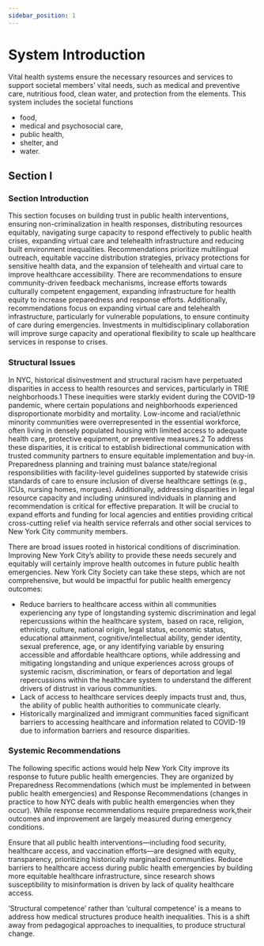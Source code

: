 ```yaml
---
sidebar_position: 1
---
```


# System Introduction

Vital health systems ensure the necessary resources and services to support societal members’ vital needs, such as medical and preventive care, nutritious food, clean water, and protection from the elements. This system includes the societal functions
- food, 
- medical and psychosocial care, 
- public health, 
- shelter, and 
- water. 

## Section I

### Section Introduction

This section focuses on building trust in public health interventions, ensuring non-criminalization in health responses, distributing resources equitably, navigating surge capacity to respond effectively to public health crises, expanding virtual care and telehealth infrastructure and reducing built environment inequalities. Recommendations prioritize multilingual outreach, equitable vaccine distribution strategies, privacy protections for sensitive health data, and the expansion of telehealth and virtual care to improve healthcare accessibility. There are recommendations to ensure community-driven feedback mechanisms, increase efforts towards culturally competent engagement, expanding  infrastructure for health equity to increase preparedness and response efforts. Additionally, recommendations focus on expanding virtual care and telehealth infrastructure, particularly for vulnerable populations, to ensure continuity of care during emergencies. Investments in multidisciplinary collaboration will improve surge capacity and operational flexibility to scale up healthcare services in response to crises.

### Structural Issues 

In NYC, historical disinvestment and structural racism have perpetuated disparities in access to health resources and services, particularly in TRIE neighborhoods.1 These inequities were starkly evident during the COVID-19 pandemic, where certain populations and neighborhoods experienced disproportionate morbidity and mortality. Low-income and racial/ethnic minority communities were overrepresented in the essential workforce, often living in densely populated housing with limited access to adequate health care, protective equipment, or preventive measures.2 To address these disparities, it is critical to establish bidirectional communication with trusted community partners to ensure equitable implementation and buy-in. Preparedness planning and training must balance state/regional responsibilities with facility-level guidelines supported by statewide crisis standards of care to ensure inclusion of diverse healthcare settings (e.g., ICUs, nursing homes, morgues). Additionally, addressing disparities in legal resource capacity and including uninsured individuals in planning and recommendation is critical for effective preparation. It will be crucial to expand efforts and funding for local agencies and entities providing critical cross-cutting relief via health service referrals and other social services to New York City community members.

There are broad issues rooted in historical conditions of discrimination. Improving New York City’s ability to provide these needs securely and equitably will certainly improve health outcomes in future public health emergencies. New York City Society can take these steps, which are not comprehensive, but would be impactful for public health emergency outcomes:

- Reduce barriers to healthcare access within all communities experiencing any type of longstanding systemic discrimination and legal repercussions within the healthcare system,  based on race, religion, ethnicity, culture, national origin, legal status, economic status, educational attainment, cognitive/intellectual ability, gender identity, sexual preference, age, or any identifying variable by ensuring accessible and affordable healthcare options, while addressing and mitigating longstanding and unique experiences across groups of systemic racism, discrimination, or fears of deportation and legal repercussions within the healthcare system to understand the different drivers of distrust in various communities.
- Lack of access to healthcare services deeply impacts trust and, thus, the ability of public health authorities to communicate clearly.
- Historically marginalized  and immigrant communities faced significant barriers to accessing healthcare and information related to COVID-19 due to information barriers and resource disparities.

### Systemic Recommendations

The following specific actions would help New York City improve its response to future public health emergencies. They are organized by Preparedness Recommendations (which must be implemented in between public health emergencies) and Response Recommendations (changes in practice to how NYC deals with public health emergencies when they occur). While response recommendations require preparedness work,their outcomes and improvement are largely measured during emergency conditions.

Ensure that all public health interventions—including food security, healthcare access, and vaccination efforts—are designed with equity, transparency, prioritizing historically marginalized communities. Reduce barriers to healthcare access during public health emergencies by building more equitable healthcare infrastructure, since research shows susceptibility to misinformation is driven by lack of quality healthcare access.

‘Structural competence’ rather than ‘cultural competence’ is a means to address how medical structures produce health inequalities. This is a shift away from pedagogical approaches to inequalities, to produce structural change.
